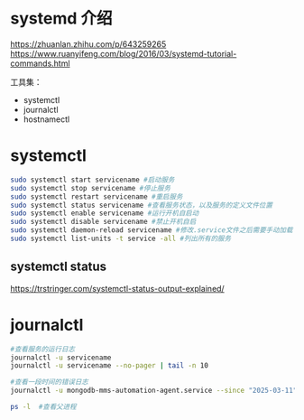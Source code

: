 # systemd 介绍
https://zhuanlan.zhihu.com/p/643259265
https://www.ruanyifeng.com/blog/2016/03/systemd-tutorial-commands.html

工具集：
- systemctl
- journalctl
- hostnamectl
# systemctl
```bash
sudo systemctl start servicename #启动服务
sudo systemctl stop servicename #停止服务
sudo systemctl restart servicename #重启服务
sudo systemctl status servicename #查看服务状态，以及服务的定义文件位置
sudo systemctl enable servicename #运行开机自启动
sudo systemctl disable servicename #禁止开机自启
sudo systemctl daemon-reload servicename #修改.service文件之后需要手动加载
sudo systemctl list-units -t service -all #列出所有的服务
```

## systemctl status
https://trstringer.com/systemctl-status-output-explained/

# journalctl
```bash
#查看服务的运行日志
journalctl -u servicename
journalctl -u servicename --no-pager | tail -n 10

#查看一段时间的错误日志
journalctl -u mongodb-mms-automation-agent.service --since "2025-03-11" --unit "2025-3-12" -p err

ps -l  #查看父进程
```


